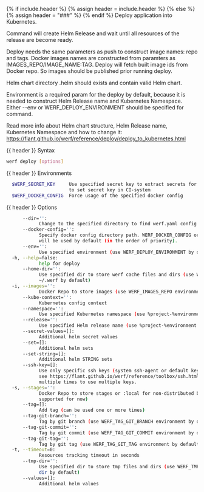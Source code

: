 {% if include.header %}
{% assign header = include.header %}
{% else %}
{% assign header = "###" %}
{% endif %}
Deploy application into Kubernetes.

Command will create Helm Release and wait until all resources of the release are become ready.

Deploy needs the same parameters as push to construct image names: repo and tags. Docker images 
names are constructed from paramters as IMAGES_REPO/IMAGE_NAME:TAG. Deploy will fetch built image 
ids from Docker repo. So images should be published prior running deploy.

Helm chart directory .helm should exists and contain valid Helm chart.

Environment is a required param for the deploy by default, because it is needed to construct Helm 
Release name and Kubernetes Namespace. Either --env or WERF_DEPLOY_ENVIRONMENT should be specified 
for command.

Read more info about Helm chart structure, Helm Release name, Kubernetes Namespace and how to 
change it: https://flant.github.io/werf/reference/deploy/deploy_to_kubernetes.html

{{ header }} Syntax

```bash
werf deploy [options]
```

{{ header }} Environments

```bash
  $WERF_SECRET_KEY     Use specified secret key to extract secrets for the deploy; recommended way 
                       to set secret key in CI-system
  $WERF_DOCKER_CONFIG  Force usage of the specified docker config
```

{{ header }} Options

```bash
      --dir='':
            Change to the specified directory to find werf.yaml config
      --docker-config='':
            Specify docker config directory path. WERF_DOCKER_CONFIG or DOCKER_CONFIG or ~/.docker 
            will be used by default (in the order of priority).
      --env='':
            Use specified environment (use WERF_DEPLOY_ENVIRONMENT by default)
  -h, --help=false:
            help for deploy
      --home-dir='':
            Use specified dir to store werf cache files and dirs (use WERF_HOME environment or 
            ~/.werf by default)
  -i, --images='':
            Docker Repo to store images (use WERF_IMAGES_REPO environment by default)
      --kube-context='':
            Kubernetes config context
      --namespace='':
            Use specified Kubernetes namespace (use %project-%environment template by default)
      --release='':
            Use specified Helm release name (use %project-%environment template by default)
      --secret-values=[]:
            Additional helm secret values
      --set=[]:
            Additional helm sets
      --set-string=[]:
            Additional helm STRING sets
      --ssh-key=[]:
            Use only specific ssh keys (system ssh-agent or default keys will be used by default, 
            see https://flant.github.io/werf/reference/toolbox/ssh.html). Option can be specified 
            multiple times to use multiple keys.
  -s, --stages='':
            Docker Repo to store stages or :local for non-distributed build (only :local is 
            supported for now)
      --tag=[]:
            Add tag (can be used one or more times)
      --tag-git-branch='':
            Tag by git branch (use WERF_TAG_GIT_BRANCH environment by default)
      --tag-git-commit='':
            Tag by git commit (use WERF_TAG_GIT_COMMIT environment by default)
      --tag-git-tag='':
            Tag by git tag (use WERF_TAG_GIT_TAG environment by default)
  -t, --timeout=0:
            Resources tracking timeout in seconds
      --tmp-dir='':
            Use specified dir to store tmp files and dirs (use WERF_TMP environment or system tmp 
            dir by default)
      --values=[]:
            Additional helm values
```

